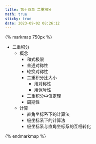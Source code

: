 ```yaml
---
title: 第十四章 二重积分
math: true
sticky: true
date: 2023-09-02 08:26:12
---
```


{% markmap 750px %}

- 二重积分
  - 概念
    - 和式极限
    - 普通对称性
    - 轮换对称性
    - 二重积分比大小
      - 用对称性
      - 用保号性
    - 二重积分中值定理
    - 周期性
  - 计算
    - 直角坐标系下的计算法
    - 极坐标系下的计算法
    - 极坐标系与直角坐标系的互相转化


{% endmarkmap %}